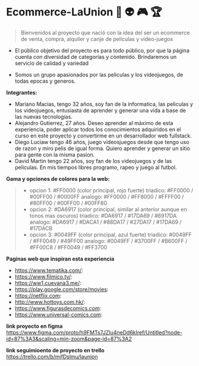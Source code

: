 # Ecommerce-LaUnion :movie_camera: :alien: :video_game: :trophy:
> Bienvenidos al proyecto que nació con la idea del ser un ecommerce de venta, compra, alquiler y canje de peliculas y video-juegos

- El público objetivo del proyecto es para todo público, por que la página cuenta con diversidad de categorías y contenido.
Brindaremos un servicio de calidad y variedad

- Somos un grupo apasionados por las peliculas y los videojuegos, de todas epocas y generos.

**Integrantes:**
- Mariano Macias, tengo 32 años, soy fan de la informatica, las peliculas y los videojuegos, entusiasta de aprender y generar una vida a base de las nuevas tecnologias.
- Alejandro Gutierrez, 27 años. Deseo aprender al máximo de esta experiencia, poder aplicar todos los conocimientos adquiridos en el curso en este proyecto y convertirme en un desarrollador web fullstack.
- Diego Luciaw tengo 46 años, juego videosjuegos desde que tengo uso de razon y miro pelis de igual forma. Quiero aprender y generar un sitio para gente con la misma pasion.
- David Martin tengo 22 años, soy fan de los videojuegos y de las peliculas. En mis tiempos libres programo, rapeo y juego al futbol. 

**Gama y opciones de colores para la web:**
> - opcion 1: #FF0000 (color principal, rojo fuerte)
>    triadico: #FF0000 / #00FF00 / #0000FF
>    analogo: #FF0000 / #FF8000 / #FFFF00 / #80FF00 / #00FF00 / #00FF80
> - opcion 2: #DA6917 (color principal, similar al anterior aunque en tonos mas oscuros)
>    triadico: #DA6917 / #17DA69 / #6917DA
>    analogo: #DA6917 / #DACA1 / #88DA17 / #27DA17 / #17DA69 / #17DACB
> - opcion 3: #0049FF (color principal, azul fuerte)
>    triadico: #0049FF / #FF0049 / #49FF00
>    analogo: #0049FF / #3700FF / #B600FF / #FF00C8 / #FF0049 / #FF3700


**Paginas web que inspiran esta experiencia**
- https://www.tematika.com/:
- https://www.filmico.tv/:
- https://ww1.cuevana3.me/:
- https://play.google.com/store/movies:
- https://netflix.com:
- http://www.hottoys.com.hk/:
- https://www.figurasdecomics.com:
- https://www.universal-comics.com:


**link proyecto en figma**
https://www.figma.com/proto/h9FMTs7JZIu4neDd6kIref/Untitled?node-id=87%3A3&scaling=min-zoom&page-id=87%3A2


**link seguimioento de proyecto en trello**
https://trello.com/b/mjfDslmu/launion

